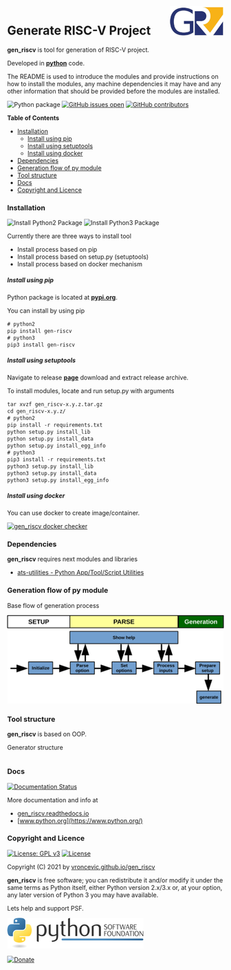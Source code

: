 <img align="right" src="https://raw.githubusercontent.com/vroncevic/gen_riscv/dev/docs/gen_riscv_logo.png" width="25%">

# Generate RISC-V Project

**gen_riscv** is tool for generation of RISC-V project.

Developed in **[python](https://www.python.org/)** code.

The README is used to introduce the modules and provide instructions on
how to install the modules, any machine dependencies it may have and any
other information that should be provided before the modules are installed.

![Python package](https://github.com/vroncevic/gen_riscv/workflows/Python%20package%20gen_riscv/badge.svg?branch=main) [![GitHub issues open](https://img.shields.io/github/issues/vroncevic/gen_riscv.svg)](https://github.com/vroncevic/gen_riscv/issues) [![GitHub contributors](https://img.shields.io/github/contributors/vroncevic/gen_riscv.svg)](https://github.com/vroncevic/gen_riscv/graphs/contributors)

<!-- START doctoc generated TOC please keep comment here to allow auto update -->
<!-- DON'T EDIT THIS SECTION, INSTEAD RE-RUN doctoc TO UPDATE -->

**Table of Contents**

- [Installation](#installation)
  - [Install using pip](#install-using-pip)
  - [Install using setuptools](#install-using-setuptools)
  - [Install using docker](#install-using-docker)
- [Dependencies](#dependencies)
- [Generation flow of py module](#generation-flow-of-py-module)
- [Tool structure](#tool-structure)
- [Docs](#docs)
- [Copyright and Licence](#copyright-and-licence)

<!-- END doctoc generated TOC please keep comment here to allow auto update -->

### Installation

![Install Python2 Package](https://github.com/vroncevic/gen_riscv/workflows/Install%20Python2%20Package%20gen_riscv/badge.svg?branch=main) ![Install Python3 Package](https://github.com/vroncevic/gen_riscv/workflows/Install%20Python3%20Package%20gen_riscv/badge.svg?branch=main)

Currently there are three ways to install tool

- Install process based on pip
- Install process based on setup.py (setuptools)
- Install process based on docker mechanism

##### Install using pip

Python package is located at **[pypi.org](https://pypi.org/project/gen-riscv/)**.

You can install by using pip

```
# python2
pip install gen-riscv
# python3
pip3 install gen-riscv
```

##### Install using setuptools

Navigate to release **[page](https://github.com/vroncevic/gen_riscv/releases/)** download and extract release archive.

To install modules, locate and run setup.py with arguments

```
tar xvzf gen_riscv-x.y.z.tar.gz
cd gen_riscv-x.y.z/
# python2
pip install -r requirements.txt
python setup.py install_lib
python setup.py install_data
python setup.py install_egg_info
# python3
pip3 install -r requirements.txt
python3 setup.py install_lib
python3 setup.py install_data
python3 setup.py install_egg_info
```

##### Install using docker

You can use docker to create image/container.

[![gen_riscv docker checker](https://github.com/vroncevic/gen_riscv/workflows/gen_riscv%20docker%20checker/badge.svg)](https://github.com/vroncevic/gen_riscv/actions?query=workflow%3A%22gen_riscv+docker+checker%22)

### Dependencies

**gen_riscv** requires next modules and libraries

- [ats-utilities - Python App/Tool/Script Utilities](https://vroncevic.github.io/ats_utilities)

### Generation flow of py module

Base flow of generation process

![alt tag](https://raw.githubusercontent.com/vroncevic/gen_riscv/dev/docs/gen_riscv_flow.png)

### Tool structure

**gen_riscv** is based on OOP.

Generator structure

```

```

### Docs

[![Documentation Status](https://readthedocs.org/projects/gen_riscv/badge/?version=latest)](https://gen_riscv.readthedocs.io/projects/gen_riscv/en/latest/?badge=latest)

More documentation and info at

- [gen_riscv.readthedocs.io](https://gen_riscv.readthedocs.io/en/latest/)
- [www.python.org](https://www.python.org/)

### Copyright and Licence

[![License: GPL v3](https://img.shields.io/badge/License-GPLv3-blue.svg)](https://www.gnu.org/licenses/gpl-3.0) [![License](https://img.shields.io/badge/License-Apache%202.0-blue.svg)](https://opensource.org/licenses/Apache-2.0)

Copyright (C) 2021 by [vroncevic.github.io/gen_riscv](https://vroncevic.github.io/gen_riscv)

**gen_riscv** is free software; you can redistribute it and/or modify
it under the same terms as Python itself, either Python version 2.x/3.x or,
at your option, any later version of Python 3 you may have available.

Lets help and support PSF.

[![Python Software Foundation](https://raw.githubusercontent.com/vroncevic/gen_riscv/dev/docs/psf-logo-alpha.png)](https://www.python.org/psf/)

[![Donate](https://www.paypalobjects.com/en_US/i/btn/btn_donateCC_LG.gif)](https://psfmember.org/index.php?q=civicrm/contribute/transact&reset=1&id=2)
